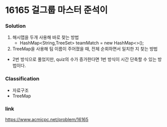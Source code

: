 # 16165 걸그룹 마스터 준석이

### Solution

1. 해시맵을 두개 사용해 바로 찾는 방법
    * HashMap<String,TreeSet<String>> teamMatch = new HashMap<>();
2. TreeMap을 사용해 팀 이름이 주어졌을 때, 전체 순회하면서 일치한 지 찾는 방법

* 2번 방식으로 풀었지만, quiz의 수가 증가한다면 1번 방식이 시간 단축할 수 있는 방법이다.

### Classification
* 자료구조
* TreeMap

### link
https://www.acmicpc.net/problem/16165